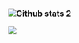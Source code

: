 ### ![Github stats 2](https://github-readme-stats.vercel.app/api?username=lexagoat&show_icons=true&theme=radical)


<a href="https://visitcount.itsvg.in">
  <img src="https://visitcount.itsvg.in/api?id=Lexa&label=Profile%20Views&color=12&icon=2&pretty=true" />
</a>
